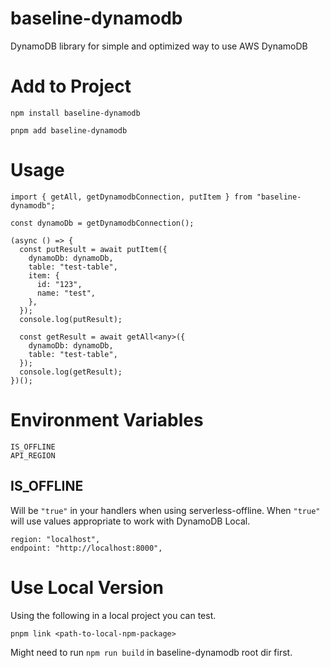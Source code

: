 # baseline-dynamodb

DynamoDB library for simple and optimized way to use AWS DynamoDB

# Add to Project

```
npm install baseline-dynamodb
```

```
pnpm add baseline-dynamodb
```

# Usage

```
import { getAll, getDynamodbConnection, putItem } from "baseline-dynamodb";

const dynamoDb = getDynamodbConnection();

(async () => {
  const putResult = await putItem({
    dynamoDb: dynamoDb,
    table: "test-table",
    item: {
      id: "123",
      name: "test",
    },
  });
  console.log(putResult);

  const getResult = await getAll<any>({
    dynamoDb: dynamoDb,
    table: "test-table",
  });
  console.log(getResult);
})();
```

# Environment Variables

```
IS_OFFLINE
API_REGION
```

## IS_OFFLINE

Will be `"true"` in your handlers when using serverless-offline.
When `"true"` will use values appropriate to work with DynamoDB Local.

```
region: "localhost",
endpoint: "http://localhost:8000",
```

# Use Local Version

Using the following in a local project you can test.

`pnpm link <path-to-local-npm-package>`

Might need to run `npm run build` in baseline-dynamodb root dir first.

